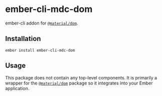 ember-cli-mdc-dom
======================

ember-cli addon for [`@material/dom`](https://github.com/material-components/material-components-web/tree/master/packages/mdc-dom).

Installation
------------

    ember install ember-cli-mdc-dom

Usage
------

This package does not contain any top-level components. It is primarily a wrapper
for the [`@material/dom`](https://github.com/material-components/material-components-web/tree/master/packages/mdc-dom)
package so it integrates into your Ember application.
